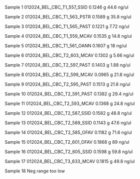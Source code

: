 Sample 1
012024_BEL_CBC_T1_557_SSID
	0.1246 g
	44.6 ng/ul

Sample 2
012024_BEL_CBC_T1_563_PSTR
	0.1589 g
	35.8 ng/ul
	
Sample 3
012024_BEL_CBC_T1_565_PAST
	0.1221 g
	7.72 ng/ul
	
Sample 4
012024_BEL_CBC_T1_559_MCAV
	0.1535 g
	14.8 ng/ul
	
Sample 5
012024_BEL_CBC_T1_561_OANN
	0.1607 g
	18 ng/ul

Sample 6
012024_BEL_CBC_T2_603_MCAV
	0.1302 g
	5.66 ng/ul
	
Sample 7
012024_BEL_CBC_T2_597_PAST
	0.1403 g
	1.88 ng/ul

Sample 8
012024_BEL_CBC_T2_599_MCAV
	0.0965 g
	21.8 ng/ul
	
Sample 9
012024_BEL_CBC_T2_595_PAST
	0.1513 g
	21.8 ng/ul
	
Sample 10
012024_BEL_CBC_T2_591_PAST
	0.1382 g
	29.4 ng/ul
	
Sample 11
012024_BEL_CBC_T2_593_MCAV
	0.1368 g
	24.8 ng/ul
	
Sample 12
012024_BEL_CBC_T2_587_SSID
	0.1582 g
	48.8 ng/ul
	
Sample 13
012024_BEL_CBC_T2_589_SSID
	0.1143 g
	47.6 ng/ul
	
Sample 14
012024_BEL_CBC_T2_585_OFAV
	0.1182 g
	71.6 ng/ul
	
Sample 15
012024_BEL_CBC_T2_601_OFAV
	0.1868 g
	89 ng/ul
	
Sample 16
012024_BEL_CBC_T2_605_SSID
	0.1598 g
	59.8 ng/ul
	
Sample 17
012024_BEL_CBC_T3_633_MCAV
	0.1815 g
	49.8 ng/ul
	
Sample 18 
Neg
range too low